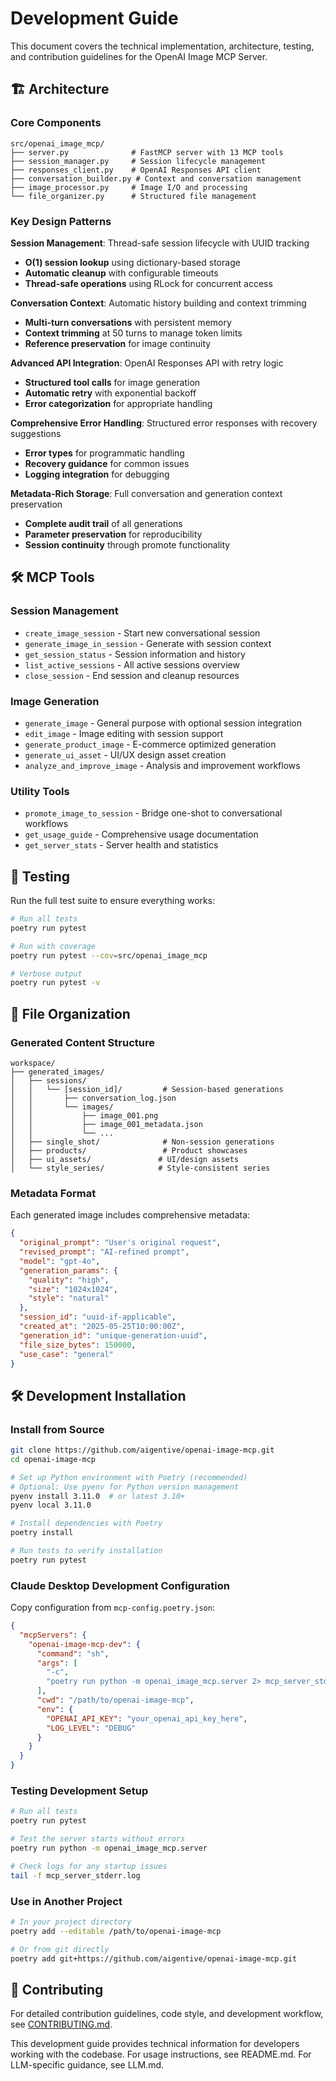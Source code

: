 # Development Guide

This document covers the technical implementation, architecture, testing, and contribution guidelines for the OpenAI Image MCP Server.

## 🏗️ Architecture

### Core Components

```
src/openai_image_mcp/
├── server.py              # FastMCP server with 13 MCP tools
├── session_manager.py     # Session lifecycle management
├── responses_client.py    # OpenAI Responses API client
├── conversation_builder.py # Context and conversation management
├── image_processor.py     # Image I/O and processing
└── file_organizer.py      # Structured file management
```

### Key Design Patterns

**Session Management**: Thread-safe session lifecycle with UUID tracking
- **O(1) session lookup** using dictionary-based storage
- **Automatic cleanup** with configurable timeouts
- **Thread-safe operations** using RLock for concurrent access

**Conversation Context**: Automatic history building and context trimming
- **Multi-turn conversations** with persistent memory
- **Context trimming** at 50 turns to manage token limits
- **Reference preservation** for image continuity

**Advanced API Integration**: OpenAI Responses API with retry logic
- **Structured tool calls** for image generation
- **Automatic retry** with exponential backoff
- **Error categorization** for appropriate handling

**Comprehensive Error Handling**: Structured error responses with recovery suggestions
- **Error types** for programmatic handling
- **Recovery guidance** for common issues
- **Logging integration** for debugging

**Metadata-Rich Storage**: Full conversation and generation context preservation
- **Complete audit trail** of all generations
- **Parameter preservation** for reproducibility
- **Session continuity** through promote functionality

## 🛠️ MCP Tools

### Session Management
- `create_image_session` - Start new conversational session
- `generate_image_in_session` - Generate with session context
- `get_session_status` - Session information and history
- `list_active_sessions` - All active sessions overview
- `close_session` - End session and cleanup resources

### Image Generation
- `generate_image` - General purpose with optional session integration
- `edit_image` - Image editing with session support
- `generate_product_image` - E-commerce optimized generation
- `generate_ui_asset` - UI/UX design asset creation
- `analyze_and_improve_image` - Analysis and improvement workflows

### Utility Tools
- `promote_image_to_session` - Bridge one-shot to conversational workflows
- `get_usage_guide` - Comprehensive usage documentation
- `get_server_stats` - Server health and statistics

## 🧪 Testing

Run the full test suite to ensure everything works:

```bash
# Run all tests
poetry run pytest

# Run with coverage
poetry run pytest --cov=src/openai_image_mcp

# Verbose output
poetry run pytest -v
```


## 📁 File Organization

### Generated Content Structure

```
workspace/
├── generated_images/
│   ├── sessions/
│   │   └── [session_id]/         # Session-based generations
│   │       ├── conversation_log.json
│   │       └── images/
│   │           ├── image_001.png
│   │           ├── image_001_metadata.json
│   │           └── ...
│   ├── single_shot/              # Non-session generations  
│   ├── products/                 # Product showcases
│   ├── ui_assets/               # UI/design assets
│   └── style_series/            # Style-consistent series
```

### Metadata Format

Each generated image includes comprehensive metadata:

```json
{
  "original_prompt": "User's original request",
  "revised_prompt": "AI-refined prompt",
  "model": "gpt-4o",
  "generation_params": {
    "quality": "high",
    "size": "1024x1024",
    "style": "natural"
  },
  "session_id": "uuid-if-applicable",
  "created_at": "2025-05-25T10:00:00Z",
  "generation_id": "unique-generation-uuid",
  "file_size_bytes": 150000,
  "use_case": "general"
}
```

## 🛠️ Development Installation

### Install from Source

```bash
git clone https://github.com/aigentive/openai-image-mcp.git
cd openai-image-mcp

# Set up Python environment with Poetry (recommended)
# Optional: Use pyenv for Python version management
pyenv install 3.11.0  # or latest 3.10+
pyenv local 3.11.0

# Install dependencies with Poetry
poetry install

# Run tests to verify installation
poetry run pytest
```

### Claude Desktop Development Configuration

Copy configuration from `mcp-config.poetry.json`:

```json
{
  "mcpServers": {
    "openai-image-mcp-dev": {
      "command": "sh",
      "args": [
        "-c",
        "poetry run python -m openai_image_mcp.server 2> mcp_server_stderr.log"
      ],
      "cwd": "/path/to/openai-image-mcp",
      "env": {
        "OPENAI_API_KEY": "your_openai_api_key_here",
        "LOG_LEVEL": "DEBUG"
      }
    }
  }
}
```

### Testing Development Setup

```bash
# Run all tests
poetry run pytest

# Test the server starts without errors  
poetry run python -m openai_image_mcp.server

# Check logs for any startup issues
tail -f mcp_server_stderr.log
```

### Use in Another Project

```bash
# In your project directory
poetry add --editable /path/to/openai-image-mcp

# Or from git directly
poetry add git+https://github.com/aigentive/openai-image-mcp.git
```

## 🤝 Contributing

For detailed contribution guidelines, code style, and development workflow, see [CONTRIBUTING.md](CONTRIBUTING.md).

This development guide provides technical information for developers working with the codebase. For usage instructions, see README.md. For LLM-specific guidance, see LLM.md.
